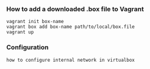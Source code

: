 ### How to add a downloaded .box file to Vagrant
    vagrant init box-name
    vagrant box add box-name path/to/local/box.file
    vagrant up

### Configuration
    how to configure internal network in virtualbox
    



